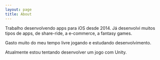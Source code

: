 ```yaml
---
layout: page
title: About
---
```


Trabalho desenvolvendo apps para iOS desde 2014.
Já desenvolvi muitos tipos de apps, de share-ride, a e-commerce, a fantasy games.

Gasto muito do meu tempo livre jogando e estudando desenvolvimento.

Atualmente estou tentando desenvolver um jogo com Unity.
